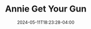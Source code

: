 ---
title: Annie Get Your Gun
Theatre: Orange Park Community Theatre
Venue: Orange Park Community Theatre
date: 2024-05-11T18:23:28-04:00
opening_date: 2024-08-16
closing_date: 2024-09-08
showtimes:
- 2024-08-16 20:00:00
- 2024-08-17 20:00:00
- 2024-08-18 14:00:00
- 2024-08-23 20:00:00
- 2024-08-24 20:00:00
- 2024-08-25 14:00:00
- 2024-08-30 20:00:00
- 2024-08-31 20:00:00
- 2024-09-01 14:00:00
- 2024-09-06 20:00:00
- 2024-09-07 20:00:00
- 2024-09-08 14:00:00
featured_image: 
featured_image_alt: 
featured_image_caption: 
featured_image_attr: 
featured_image_attr_link: 
playbill:
Website: https://www.opct.info/23-24-season
Tickets: https://www.opct.info/boxoffice
show_details: 
cast:
- Frank Butler: Alan Chartier
- Annie Oakley: Deidre Guzman
- Tommy Keeler: Oliver McGinn
- Winnie Tate: Amelia Clecerman
- Dolly Tate: Carol Yazdiya
- Buffalo Bill Cody: Dallas Rawlins
- Little Jake: Gryffin Sparks
- Jessie: Jaxon Sparks
- Nellie: Carmen Guzman
- Chief Sitting Bull: Glen Alaric
- Foster Williams: Glen Alaric
- Charlie Davenport: Jonathan Lispcome
- Pawnee Bill: Justin Phillips
- Ensemble:
  - Kenzie Sexton
  - Kat Rafuse
  - Rose Costantino
  - Frankie Payumo
  - Shelly O' Steen
  - Ailiya Beech
  - Lisa Reinhard
  - Ace Luke
  - Nikki Martin
  - Tiffany Early
  - Noah Wilson
  - Lucy Brester
  - Abigail Johnson
  - Abigail Guzman
crew:
orchestra:
genres: 
Description: 
---